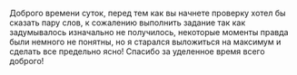 Доброго времени суток, перед тем как вы начнете проверку хотел бы сказать пару слов, к сожалению выполнить задание так как задумывалось изначально не получилось, некоторые моменты правда были немного не понятны, но я старался выложиться на максимум и сделать все предельно ясно! 
Спасибо за уделенное время всего доброго!
